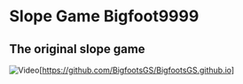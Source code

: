 # Slope Game Bigfoot9999
## The original slope game 
  ![Video](https://user-images.githubusercontent.com/80417201/172915567-b5ed2245-a00b-493c-aa80-50142835efb5.gif)[https://github.com/BigfootsGS/BigfootsGS.github.io]

